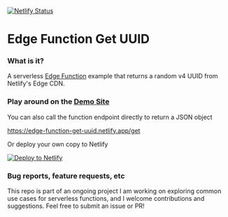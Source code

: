 [![Netlify Status](https://api.netlify.com/api/v1/badges/2164afa3-77a2-4936-a217-de8463a29bd1/deploy-status)](https://app.netlify.com/sites/edge-function-get-uuid/deploys)

# Edge Function Get UUID

### What is it?

A serverless [Edge Function](https://docs.netlify.com/edge-functions/overview/) example that returns a random v4 UUID from Netlify's Edge CDN.

### Play around on the [Demo Site](https://edge-function-get-uuid.netlify.app/)

You can also call the function endpoint directly to return a JSON object

https://edge-function-get-uuid.netlify.app/get

Or deploy your own copy to Netlify

[![Deploy to Netlify](https://www.netlify.com/img/deploy/button.svg)](https://app.netlify.com/start/deploy?repository=https://github.com/danurbanowicz/edge-function-get-uuid)

### Bug reports, feature requests, etc

This repo is part of an ongoing project I am working on exploring common use cases for serverless functions, and I welcome contributions and suggestions. Feel free to submit an issue or PR!